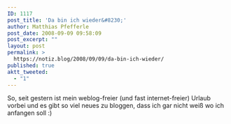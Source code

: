 ```yaml
---
ID: 1117
post_title: 'Da bin ich wieder&#8230;'
author: Matthias Pfefferle
post_date: 2008-09-09 09:58:09
post_excerpt: ""
layout: post
permalink: >
  https://notiz.blog/2008/09/09/da-bin-ich-wieder/
published: true
aktt_tweeted:
  - "1"
---
```

So, seit gestern ist mein weblog-freier (und fast internet-freier) Urlaub vorbei und es gibt so viel neues zu bloggen, dass ich gar nicht weiß wo ich anfangen soll :)